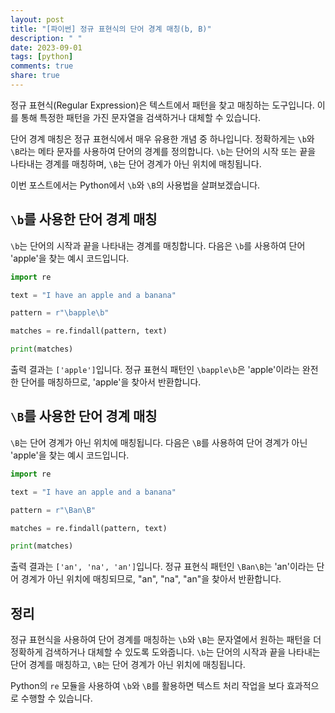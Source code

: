 ```yaml
---
layout: post
title: "[파이썬] 정규 표현식의 단어 경계 매칭(b, B)"
description: " "
date: 2023-09-01
tags: [python]
comments: true
share: true
---
```


정규 표현식(Regular Expression)은 텍스트에서 패턴을 찾고 매칭하는 도구입니다. 이를 통해 특정한 패턴을 가진 문자열을 검색하거나 대체할 수 있습니다.

단어 경계 매칭은 정규 표현식에서 매우 유용한 개념 중 하나입니다. 정확하게는 `\b`와 `\B`라는 메타 문자를 사용하여 단어의 경계를 정의합니다. `\b`는 단어의 시작 또는 끝을 나타내는 경계를 매칭하며, `\B`는 단어 경계가 아닌 위치에 매칭됩니다.

이번 포스트에서는 Python에서 `\b`와 `\B`의 사용법을 살펴보겠습니다.

## `\b`를 사용한 단어 경계 매칭

`\b`는 단어의 시작과 끝을 나타내는 경계를 매칭합니다. 다음은 `\b`를 사용하여 단어 'apple'을 찾는 예시 코드입니다.

```python
import re

text = "I have an apple and a banana"

pattern = r"\bapple\b"

matches = re.findall(pattern, text)

print(matches)
```

출력 결과는 `['apple']`입니다. 정규 표현식 패턴인 `\bapple\b`은 'apple'이라는 완전한 단어를 매칭하므로, 'apple'을 찾아서 반환합니다.

## `\B`를 사용한 단어 경계 매칭

`\B`는 단어 경계가 아닌 위치에 매칭됩니다. 다음은 `\B`를 사용하여 단어 경계가 아닌 'apple'을 찾는 예시 코드입니다.

```python
import re

text = "I have an apple and a banana"

pattern = r"\Ban\B"

matches = re.findall(pattern, text)

print(matches)
```

출력 결과는 `['an', 'na', 'an']`입니다. 정규 표현식 패턴인 `\Ban\B`는 'an'이라는 단어 경계가 아닌 위치에 매칭되므로, "an", "na", "an"을 찾아서 반환합니다.

## 정리

정규 표현식을 사용하여 단어 경계를 매칭하는 `\b`와 `\B`는 문자열에서 원하는 패턴을 더 정확하게 검색하거나 대체할 수 있도록 도와줍니다. `\b`는 단어의 시작과 끝을 나타내는 단어 경계를 매칭하고, `\B`는 단어 경계가 아닌 위치에 매칭됩니다.

Python의 `re` 모듈을 사용하여 `\b`와 `\B`를 활용하면 텍스트 처리 작업을 보다 효과적으로 수행할 수 있습니다.